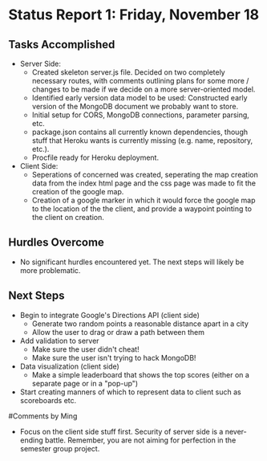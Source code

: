 # Status Report 1: Friday, November 18

## Tasks Accomplished
* Server Side:
  * Created skeleton server.js file. Decided on two completely necessary routes,
    with comments outlining plans for some more / changes to be made if we
    decide on a more server-oriented model.
  * Identified early version data model to be used: Constructed early version
    of the MongoDB document we probably want to store.
  * Initial setup for CORS, MongoDB connections, parameter parsing, etc.
  * package.json contains all currently known dependencies, though stuff that
    Heroku wants is currently missing (e.g. name, repository, etc.).
  * Procfile ready for Heroku deployment.
* Client Side:
  * Seperations of concerned was created, seperating the map creation data from 
    the index html page and the css page was made to fit the creation of the google 
    map.
  * Creation of a google marker in which it would force the google map to the location
    of the the client, and provide a waypoint pointing to the client on creation.

## Hurdles Overcome
* No significant hurdles encountered yet. The next steps will likely be more problematic.

## Next Steps
* Begin to integrate Google's Directions API (client side)
  * Generate two random points a reasonable distance apart in a city
  * Allow the user to drag or draw a path between them
* Add validation to server
  * Make sure the user didn't cheat!
  * Make sure the user isn't trying to hack MongoDB!
* Data visualization (client side)
  * Make a simple leaderboard that shows the top scores (either on a separate page or in a "pop-up")
* Start creating manners of which to represent data to client such as scoreboards etc.

#Comments by Ming
* Focus on the client side stuff first.  Security of server side is a never-ending battle.  Remember, you are not aiming for perfection in the semester group project.
